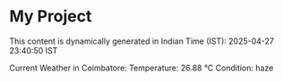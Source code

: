 # My Project

This content is dynamically generated in Indian Time (IST): 2025-04-27 23:40:50 IST


Current Weather in Coimbatore:
Temperature: 26.88 °C
Condition: haze
